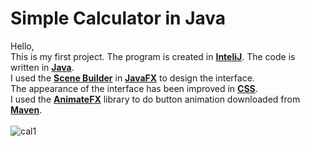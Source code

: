 # Simple Calculator in Java
Hello,<br /> 
This is my first project.
The program is created in <b><u>InteliJ</u></b>.
The code is written in <b><u>Java</u></b>.<br />
I used the <b><u>Scene Builder</u></b> in <b><u>JavaFX</u></b> to design the interface.<br />
The appearance of the interface has been improved in <b><u>CSS</u></b>.<br />
I used the <b><u>AnimateFX</u></b> library to do button animation downloaded from <b><u>Maven</u></b>.<br /><br />
![cal1](https://user-images.githubusercontent.com/46600937/51076351-a3790180-1697-11e9-99c2-073ec08ef8ce.png)
